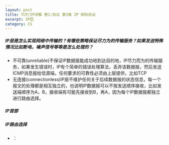 ```yaml
---
layout: post
title: TCP/IP详解 卷1:协议 第3章 IP 网际协议
excerpt: IP层
category: CS
---
```


##### IP层是怎么实现网络中传输的？有哪些策略保证尽力为的传输服务？如果发送特殊情况比如断电，噪声信号等等是怎么处理的？
- 不可靠(unreliable)不保证IP数据报能成功地到达目的地，IP尽力而为的传输服务，如果发生错误时，IP有个简单的错误处理算法，丢弃该数据报，然后发送ICMP消息报给信源端，任何要求的可靠性必须由上层提供，比如TCP
- 无连接(connectionless)IP层不维护任何关于后续数据报的状态信息，每一个报文的处理都是相互独立的，也说明IP数据报可以不按发送顺序接收，比如发送端顺序为A，B，接收端有可能先接收到B，再A，因为每个IP数据报都独立进行路由选择。
##### IP首部
##### IP路由选择
- ：

